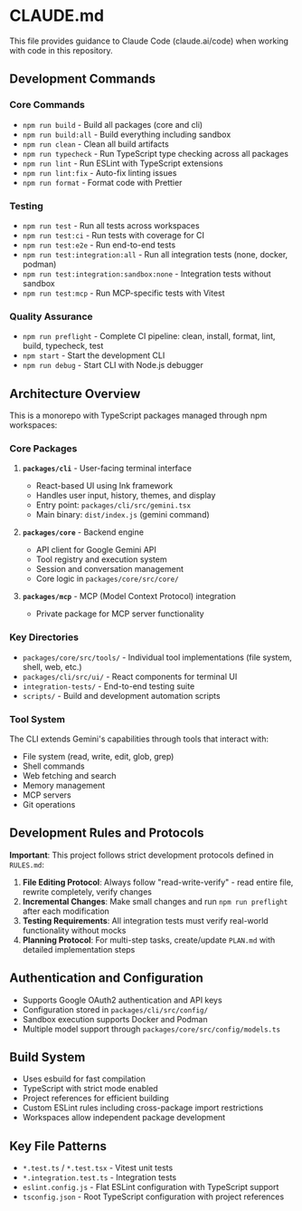 # CLAUDE.md

This file provides guidance to Claude Code (claude.ai/code) when working with code in this repository.

## Development Commands

### Core Commands
- `npm run build` - Build all packages (core and cli)
- `npm run build:all` - Build everything including sandbox
- `npm run clean` - Clean all build artifacts
- `npm run typecheck` - Run TypeScript type checking across all packages
- `npm run lint` - Run ESLint with TypeScript extensions
- `npm run lint:fix` - Auto-fix linting issues
- `npm run format` - Format code with Prettier

### Testing
- `npm run test` - Run all tests across workspaces
- `npm run test:ci` - Run tests with coverage for CI
- `npm run test:e2e` - Run end-to-end tests
- `npm run test:integration:all` - Run all integration tests (none, docker, podman)
- `npm run test:integration:sandbox:none` - Integration tests without sandbox
- `npm run test:mcp` - Run MCP-specific tests with Vitest

### Quality Assurance
- `npm run preflight` - Complete CI pipeline: clean, install, format, lint, build, typecheck, test
- `npm start` - Start the development CLI
- `npm run debug` - Start CLI with Node.js debugger

## Architecture Overview

This is a monorepo with TypeScript packages managed through npm workspaces:

### Core Packages
1. **`packages/cli`** - User-facing terminal interface
   - React-based UI using Ink framework
   - Handles user input, history, themes, and display
   - Entry point: `packages/cli/src/gemini.tsx`
   - Main binary: `dist/index.js` (gemini command)

2. **`packages/core`** - Backend engine
   - API client for Google Gemini API
   - Tool registry and execution system
   - Session and conversation management
   - Core logic in `packages/core/src/core/`

3. **`packages/mcp`** - MCP (Model Context Protocol) integration
   - Private package for MCP server functionality

### Key Directories
- `packages/core/src/tools/` - Individual tool implementations (file system, shell, web, etc.)
- `packages/cli/src/ui/` - React components for terminal UI
- `integration-tests/` - End-to-end testing suite
- `scripts/` - Build and development automation scripts

### Tool System
The CLI extends Gemini's capabilities through tools that interact with:
- File system (read, write, edit, glob, grep)
- Shell commands
- Web fetching and search
- Memory management
- MCP servers
- Git operations

## Development Rules and Protocols

**Important**: This project follows strict development protocols defined in `RULES.md`:

1. **File Editing Protocol**: Always follow "read-write-verify" - read entire file, rewrite completely, verify changes
2. **Incremental Changes**: Make small changes and run `npm run preflight` after each modification
3. **Testing Requirements**: All integration tests must verify real-world functionality without mocks
4. **Planning Protocol**: For multi-step tasks, create/update `PLAN.md` with detailed implementation steps

## Authentication and Configuration

- Supports Google OAuth2 authentication and API keys
- Configuration stored in `packages/cli/src/config/`
- Sandbox execution supports Docker and Podman
- Multiple model support through `packages/core/src/config/models.ts`

## Build System

- Uses esbuild for fast compilation
- TypeScript with strict mode enabled
- Project references for efficient building
- Custom ESLint rules including cross-package import restrictions
- Workspaces allow independent package development

## Key File Patterns

- `*.test.ts` / `*.test.tsx` - Vitest unit tests
- `*.integration.test.ts` - Integration tests
- `eslint.config.js` - Flat ESLint configuration with TypeScript support
- `tsconfig.json` - Root TypeScript configuration with project references